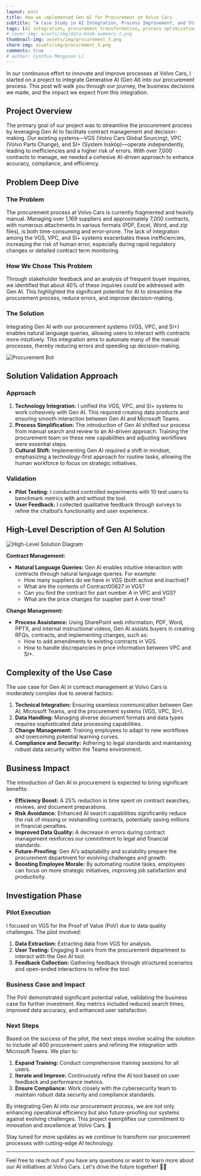 ```yaml
---
layout: post
title: How we implemented Gen AI for Procurement at Volvo Cars
subtitle: "A Case Study in AI Integration, Process Improvement, and Strategic Innovation"
tags: [AI integration, procurement transformation, process optimization, strategic implementation, LLM, OpenAI, Azure, LangChain, RAG, GPT-4]
# cover-img: assets/img/data-book-summary-1.png
thumbnail-img: assets/img/procurement_3.png
share-img: assets/img/procurement_3.png
comments: true
# author: Cynthia Mengyuan Li
---
```


In our continuous effort to innovate and improve processes at Volvo Cars, I started on a project to integrate Generative AI (Gen AI) into our procurement process. This post will walk you through our journey, the business decisions we made, and the impact we expect from this integration.

## Project Overview

The primary goal of our project was to streamline the procurement process by leveraging Gen AI to facilitate contract management and decision-making. Our existing systems—VGS (Volvo Cars Global Sourcing), VPC (Volvo Parts Change), and SI+ (System Insköp)—operate independently, leading to inefficiencies and a higher risk of errors. With over 7,000 contracts to manage, we needed a cohesive AI-driven approach to enhance accuracy, compliance, and efficiency.

## Problem Deep Dive

### The Problem

The procurement process at Volvo Cars is currently fragmented and heavily manual. Managing over 1,169 suppliers and approximately 7,000 contracts, with numerous attachments in various formats (PDF, Excel, Word, and zip files), is both time-consuming and error-prone. The lack of integration among the VGS, VPC, and SI+ systems exacerbates these inefficiencies, increasing the risk of human error, especially during rapid regulatory changes or detailed contract term monitoring.

### How We Chose This Problem

Through stakeholder feedback and an analysis of frequent buyer inquiries, we identified that about 40% of these inquiries could be addressed with Gen AI. This highlighted the significant potential for AI to streamline the procurement process, reduce errors, and improve decision-making.

### The Solution

Integrating Gen AI with our procurement systems (VGS, VPC, and SI+) enables natural language queries, allowing users to interact with contracts more intuitively. This integration aims to automate many of the manual processes, thereby reducing errors and speeding up decision-making.

![Procurement Bot](../assets/img/procurement_2.png)

## Solution Validation Approach

### Approach

1. **Technology Integration:** I unified the VGS, VPC, and SI+ systems to work cohesively with Gen AI. This required creating data products and ensuring smooth interaction between Gen AI and Microsoft Teams.
2. **Process Simplification:** The introduction of Gen AI shifted our process from manual search and review to an AI-driven approach. Training the procurement team on these new capabilities and adjusting workflows were essential steps.
3. **Cultural Shift:** Implementing Gen AI required a shift in mindset, emphasizing a technology-first approach for routine tasks, allowing the human workforce to focus on strategic initiatives.

### Validation

- **Pilot Testing:** I conducted controlled experiments with 10 test users to benchmark metrics with and without the tool.
- **User Feedback:** I collected qualitative feedback through surveys to refine the chatbot’s functionality and user experience.

## High-Level Description of Gen AI Solution

![High-Level Solution Diagram](../assets/img/procurement_1.png)

**Contract Management:**

- **Natural Language Queries:** Gen AI enables intuitive interaction with contracts through natural language queries. For example:
    - How many suppliers do we have in VGS (both active and inactive)?
    - What are the contents of Contract00627 in VGS?
    - Can you find the contract for part number A in VPC and VGS?
    - What are the price changes for supplier part A over time?

**Change Management:**

- **Process Assistance:** Using SharePoint web information, PDF, Word, PPTX, and internal instructional videos, Gen AI assists buyers in creating RFQs, contracts, and implementing changes, such as:
    - How to add amendments to existing contracts in VGS.
    - How to handle discrepancies in price information between VPC and SI+.

## Complexity of the Use Case

The use case for Gen AI in contract management at Volvo Cars is moderately complex due to several factors:

1. **Technical Integration:** Ensuring seamless communication between Gen AI, Microsoft Teams, and the procurement systems (VGS, VPC, SI+).
2. **Data Handling:** Managing diverse document formats and data types requires sophisticated data processing capabilities.
3. **Change Management:** Training employees to adapt to new workflows and overcoming potential learning curves.
4. **Compliance and Security:** Adhering to legal standards and maintaining robust data security within the Teams environment.

## Business Impact

The introduction of Gen AI in procurement is expected to bring significant benefits:

- **Efficiency Boost:** A 25% reduction in time spent on contract searches, reviews, and document preparations.
- **Risk Avoidance:** Enhanced AI search capabilities significantly reduce the risk of missing or mishandling contracts, potentially saving millions in financial penalties.
- **Improved Data Quality:** A decrease in errors during contract management reinforces our commitment to legal and financial standards.
- **Future-Proofing:** Gen AI’s adaptability and scalability prepare the procurement department for evolving challenges and growth.
- **Boosting Employee Morale:** By automating routine tasks, employees can focus on more strategic initiatives, improving job satisfaction and productivity.

## Investigation Phase

### Pilot Execution

I focused on VGS for the Proof of Value (PoV) due to data quality challenges. The pilot involved:

1. **Data Extraction:** Extracting data from VGS for analysis.
2. **User Testing:** Engaging 8 users from the procurement department to interact with the Gen AI tool.
3. **Feedback Collection:** Gathering feedback through structured scenarios and open-ended interactions to refine the tool.

### Business Case and Impact

The PoV demonstrated significant potential value, validating the business case for further investment. Key metrics included reduced search times, improved data accuracy, and enhanced user satisfaction.

### Next Steps

Based on the success of the pilot, the next steps involve scaling the solution to include all 400 procurement users and refining the integration with Microsoft Teams. We plan to:

1. **Expand Training:** Conduct comprehensive training sessions for all users.
2. **Iterate and Improve:** Continuously refine the AI tool based on user feedback and performance metrics.
3. **Ensure Compliance:** Work closely with the cybersecurity team to maintain robust data security and compliance standards.

By integrating Gen AI into our procurement process, we are not only enhancing operational efficiency but also future-proofing our systems against evolving challenges. This project exemplifies our commitment to innovation and excellence at Volvo Cars. 🚀

Stay tuned for more updates as we continue to transform our procurement processes with cutting-edge AI technology.

---

Feel free to reach out if you have any questions or want to learn more about our AI initiatives at Volvo Cars. Let's drive the future together! 🚗✨
